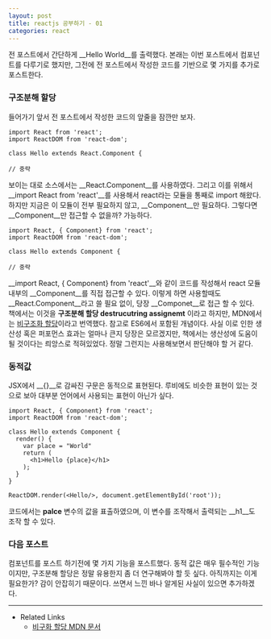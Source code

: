 ```yaml
---
layout: post
title: reactjs 공부하기 - 01
categories: react
---
```


전 포스트에서 간단하게 __Hello World__를 출력했다. 본래는 이번 포스트에서 컴포넌트를 다루기로 했지만, 그전에 전 포스트에서 작성한 코드를 기반으로 몇 가지를 추가로 포스트한다.

### 구조분해 할당

들어가기 앞서 전 포스트에서 작성한 코드의 앞줄을 잠깐만 보자.

```
import React from 'react';
import ReactDOM from 'react-dom';

class Hello extends React.Component {
  
// 중략
```

보이는 대로 소스에서는 __React.Component__를 사용하였다. 그리고 이를 위해서 __import React from 'react'__를 사용해서 react라는 모듈을 통째로 import 해왔다. 하지만 지금은 이 모듈이 전부 필요하지 않고, __Component__만 필요하다. 그렇다면 __Component__만 접근할 수 없을까? 가능하다.

```
import React, { Component} from 'react';
import ReactDOM from 'react-dom';

class Hello extends Component {

// 중략
```

__import React, { Component} from 'react'__와 같이 코드를 작성해서 react 모듈 내부의 __Component__를 직접 접근할 수 있다. 이렇게 하면 사용할때도 __React.Component__라고 쓸 필요 없이, 당장 __Componet__로 접근 할 수 있다. 책에서는 이것을 **구조분해 할당 destrucutring assignemt** 이라고 하지만, MDN에서는 [비구조화 할당](https://developer.mozilla.org/ko/docs/Web/JavaScript/Reference/Operators/Destructuring_assignment)이라고 번역했다. 참고로 ES6에서 포함된 개념이다. 사실 이로 인한 생산성 혹은 퍼포먼스 효과는 얼마나 큰지 당장은 모르겠지만, 책에서는 생산성에 도움이 될 것이다는 릐앙스로 적혀있었다. 정말 그런지는 사용해보면서 판단해야 할 거 같다.

### 동적값

JSX에서 __{}__로 감싸진 구문은 동적으로 표현된다. 루비에도 비슷한 표현이 있는 것으로 보아 대부분 언어에서 사용되는 표현이 아닌가 싶다.

```
import React, { Component} from 'react';
import ReactDOM from 'react-dom';

class Hello extends Component {
  render() {
    var place = "World"
    return (
      <h1>Hello {place}</h1>
    );
  }
}

ReactDOM.render(<Hello/>, document.getElementById('root'));
```

코드에서는 __palce__ 변수의 값을 표출하였으며, 이 변수를 조작해서 출력되는 __h1__도 조작 할 수 있다.

### 다음 포스트

컴포넌트를 포스트 하기전에 몇 가지 기능을 포스트했다. 동적 값은 매우 필수적인 기능이지만, 구조분해 할당은 정말 유용한지 좀 더 연구해봐야 할 듯 싶다. 아직까지는 이게 필요한가? 감이 안잡히기 때문이다. 쓰면서 느낀 바나 알게된 사실이 있으면 추가하겠다.

---
* Related Links
  * [비구화 할당 MDN 문서](https://developer.mozilla.org/ko/docs/Web/JavaScript/Reference/Operators/Destructuring_assignment)
